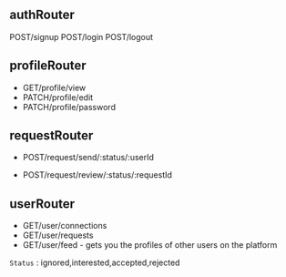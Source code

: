 ## authRouter
POST/signup
POST/login
POST/logout

## profileRouter
- GET/profile/view
- PATCH/profile/edit
- PATCH/profile/password

## requestRouter
- POST/request/send/:status/:userId

- POST/request/review/:status/:requestId

## userRouter
- GET/user/connections
- GET/user/requests
- GET/user/feed -  gets you the profiles of other users on the platform

`Status` : ignored,interested,accepted,rejected
